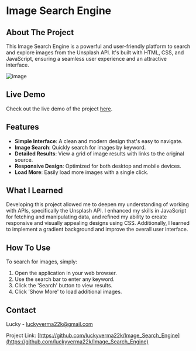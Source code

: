 # Image Search Engine

## About The Project

This Image Search Engine is a powerful and user-friendly platform to search and explore images from the Unsplash API. It's built with HTML, CSS, and JavaScript, ensuring a seamless user experience and an attractive interface.

![image](https://github.com/luckyverma22k/Image_searcher/assets/97178817/662ee4d1-e326-4675-ae3c-d8981c301b7c)


## Live Demo

Check out the live demo of the project [here](https://image-search-engine.vercel.app/).

## Features

- **Simple Interface**: A clean and modern design that's easy to navigate.
- **Image Search**: Quickly search for images by keyword.
- **Detailed Results**: View a grid of image results with links to the original source.
- **Responsive Design**: Optimized for both desktop and mobile devices.
- **Load More**: Easily load more images with a single click.

## What I Learned

Developing this project allowed me to deepen my understanding of working with APIs, specifically the Unsplash API. I enhanced my skills in JavaScript for fetching and manipulating data, and refined my ability to create responsive and visually appealing designs using CSS. Additionally, I learned to implement a gradient background and improve the overall user interface.

## How To Use

To search for images, simply:
1. Open the application in your web browser.
2. Use the search bar to enter any keyword.
3. Click the 'Search' button to view results.
4. Click 'Show More' to load additional images.

## Contact

Lucky - luckyverma22k@gmail.com

Project Link: [https://github.com/luckyverma22k/Image_Search_Engine](https://github.com/luckyverma22k/Image_Search_Engine)
